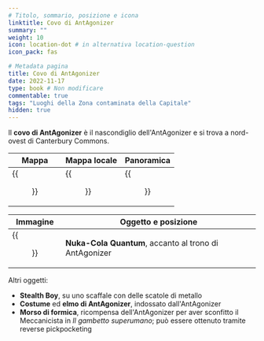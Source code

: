 ```yaml
---
# Titolo, sommario, posizione e icona
linktitle: Covo di AntAgonizer
summary: ""
weight: 10
icon: location-dot # in alternativa location-question
icon_pack: fas

# Metadata pagina
title: Covo di AntAgonizer
date: 2022-11-17
type: book # Non modificare
commentable: true
tags: "Luoghi della Zona contaminata della Capitale"
hidden: true
---
```


<div class="fo3">

Il **covo di AntAgonizer** è il nascondiglio dell'AntAgonizer e si trova a nord-ovest di Canterbury Commons. 

| Mappa                           | Mappa locale                           | Panoramica                           |
| ------------------------------- | -------------------------------------- | ------------------------------------ |
| {{<figure src="fo3/AntAgonizers_Lair_loc.webp">}} | {{<figure src="fo3/Antagonizer's_lair_local_map.webp">}} | {{<figure src="fo3/AntAgonizers_lair_exterior.webp">}} |

| Immagine                        | Oggetto e posizione                                    |
| ------------------------------- | ------------------------------------------------------ |
| {{<figure src="fo3/AntAgonizer_on_throne.webp">}} | **Nuka-Cola Quantum**, accanto al trono di AntAgonizer |

Altri oggetti:
- **Stealth Boy**, su uno scaffale con delle scatole di metallo
- **Costume** ed **elmo di AntAgonizer**, indossato dall'AntAgonizer
- **Morso di formica**, ricompensa dell'AntAgonizer per aver sconfitto il Meccanicista in *Il gambetto superumano*; può essere ottenuto tramite reverse pickpocketing

</div>